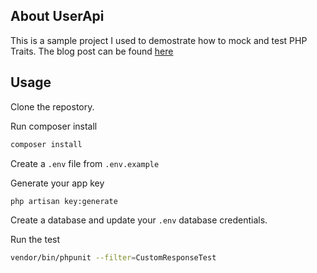 ## About UserApi

This is a sample project I used to demostrate how to mock and test PHP Traits. The blog post can be found [here](http://stephenjude.tech/articles/mocking-and-testing-php-traits-in-a-laravel-application)

## Usage

Clone the repostory.

Run composer install
```bash
composer install
```

Create a `.env` file from `.env.example` 

Generate your app key
```bash
php artisan key:generate
```

Create a database and update your `.env` database credentials. 

Run the test

```bash
vendor/bin/phpunit --filter=CustomResponseTest
```